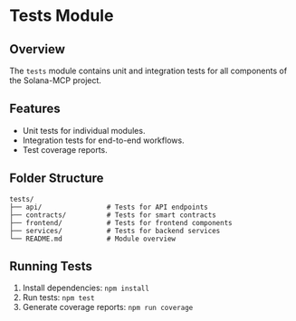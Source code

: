 # Tests Module

## Overview
The `tests` module contains unit and integration tests for all components of the Solana-MCP project.

## Features
- Unit tests for individual modules.
- Integration tests for end-to-end workflows.
- Test coverage reports.

## Folder Structure
```
tests/
├── api/                # Tests for API endpoints
├── contracts/          # Tests for smart contracts
├── frontend/           # Tests for frontend components
├── services/           # Tests for backend services
└── README.md           # Module overview
```

## Running Tests
1. Install dependencies: `npm install`
2. Run tests: `npm test`
3. Generate coverage reports: `npm run coverage`
